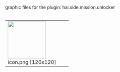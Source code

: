 graphic files for the plugin: hai.side.mission.unlocker<br>
<br>
<table>
	<tr valign="bottom">
		<td><img src="https://raw.githubusercontent.com/zuckung/endless-sky-plugins/refs/heads/main/myplugins/hai.side.mission.unlocker/icon.png width="120" height="120"><br>
		icon.png [120x120]</td>
		<td></td>
		<td></td>
	</tr>
</table>
